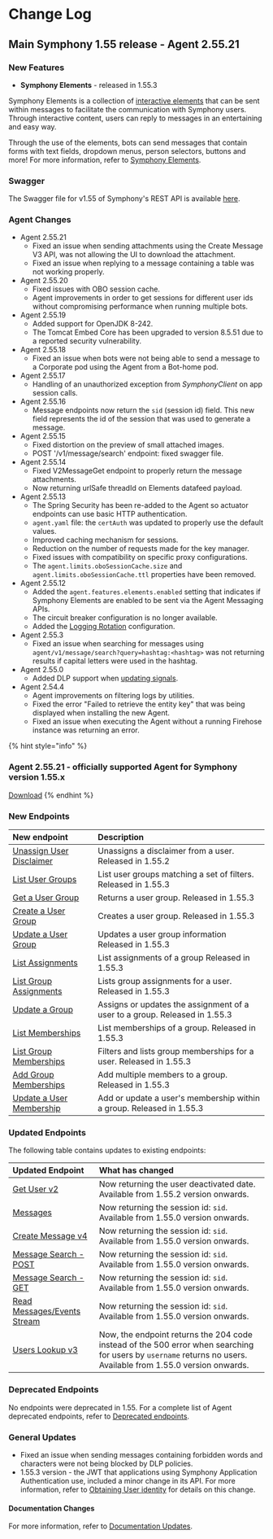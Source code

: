 # Change Log

## Main Symphony 1.55 release - Agent 2.55.21

### **New Features**

* **Symphony Elements** - released in 1.55.3

Symphony Elements is a collection of [interactive elements](../building-bots-on-symphony/symphony-elements/available-elements/) that can be sent within messages to facilitate the communication with Symphony users. Through interactive content, users can reply to messages in an entertaining and easy way.

Through the use of the elements, bots can send messages that contain forms with text fields, dropdown menus, person selectors, buttons and more! For more information, refer to [Symphony Elements](../building-bots-on-symphony/symphony-elements/).

### **Swagger**

The Swagger file for v1.55 of Symphony's REST API is available [here](https://github.com/symphonyoss/symphony-api-spec/tree/rc-current-r55).

### **Agent Changes**

* Agent 2.55.21
  * Fixed an issue when sending attachments using the Create Message V3 API, was not allowing the UI to download the attachment.
  * Fixed an issue when replying to a message containing a table was not working properly.
* Agent 2.55.20
  * Fixed issues with OBO session cache.
  * Agent improvements in order to get sessions for different user ids without compromising performance when running multiple bots.
* Agent 2.55.19
  * Added support for OpenJDK 8-242.
  * The Tomcat Embed Core has been upgraded to version 8.5.51 due to a reported security vulnerability.
* Agent 2.55.18
  * Fixed an issue when bots were not being able to send a message to a Corporate pod using the Agent from a Bot-home pod.
* Agent 2.55.17
  * Handling of an unauthorized exception from _SymphonyClient_ on app session calls.
* Agent 2.55.16
  * Message endpoints now return the `sid` \(session id\) field. This new field represents the id of the session that was used to generate a message.
* Agent 2.55.15
  * Fixed distortion on the preview of small attached images.
  * POST '/v1/message/search' endpoint: fixed swagger file.
* Agent 2.55.14
  * Fixed V2MessageGet endpoint to properly return the message attachments.
  * Now returning urlSafe threadId on Elements datafeed payload.
* Agent 2.55.13
  * The Spring Security has been re-added to the Agent so actuator endpoints can use basic HTTP authentication.
  * `agent.yaml` file: the `certAuth` was updated to properly use the default values.
  * Improved caching mechanism for sessions.
  * Reduction on the number of requests made for the key manager.
  * Fixed issues with compatibility on specific proxy configurations.
  * The `agent.limits.oboSessionCache.size` and `agent.limits.oboSessionCache.ttl` properties have been removed.
* Agent 2.55.12
  * Added the `agent.features.elements.enabled` setting that indicates if Symphony Elements are enabled to be sent via the Agent Messaging APIs.
  * The circuit breaker configuration is no longer available.
  * Added the [Logging Rotation](https://developers.symphony.com/restapi/v1.55/docs/agent-20-installation#section--logging-rotation-) configuration.
* Agent 2.55.3
  * Fixed an issue when searching for messages using `agent/v1/message/search?query=hashtag:<hashtag>` was not returning results if capital letters were used in the hashtag.
* Agent 2.55.0
  * Added DLP support when [updating signals](https://developers.symphony.com/restapi/v1.55/reference-link/update-signal).
* Agent 2.54.4
  * Agent improvements on filtering logs by utilities.
  * Fixed the error "Failed to retrieve the entity key" that was being displayed when installing the new Agent.
  * Fixed an issue when executing the Agent without a running Firehose instance was returning an error.

{% hint style="info" %}
### Agent 2.55.21 - officially supported Agent for Symphony version 1.55.x

[Download](https://storage.googleapis.com/sym-platform/developers/rest-api/agent-2.55.21.zip)
{% endhint %}

### **New Endpoints**

| New endpoint | Description |
| :--- | :--- |
| [Unassign User Disclaimer](https://developers.symphony.com/restapi/v1.55/reference-link/unassign-user-disclaimer) | Unassigns a disclaimer from a user. Released in 1.55.2 |
| [List User Groups](https://developers.symphony.com/restapi/v1.55/reference-link/list-user-groups) | List user groups matching a set of filters. Released in 1.55.3 |
| [Get a User Group](https://developers.symphony.com/restapi/v1.55/reference-link/get-a-user-group) | Returns a user group. Released in 1.55.3 |
| [Create a User Group](https://developers.symphony.com/restapi/v1.55/reference-link/create-a-user-group) | Creates a user group. Released in 1.55.3 |
| [Update a User Group](https://developers.symphony.com/restapi/v1.55/reference-link/update-a-user-group) | Updates a user group information Released in 1.55.3 |
| [List Assignments](https://developers.symphony.com/restapi/v1.55/reference-link/list-assignments) | List assignments of a group Released in 1.55.3 |
| [List Group Assignments](https://developers.symphony.com/restapi/v1.55/reference-link/list-group-assigments) | Lists group assignments for a user. Released in 1.55.3 |
| [Update a Group](https://developers.symphony.com/restapi/v1.55/reference-link/update-a-group) | Assigns or updates the assignment of a user to a group. Released in 1.55.3 |
| [List Memberships](https://developers.symphony.com/restapi/v1.55/reference-link/list-memberships) | List memberships of a group. Released in 1.55.3 |
| [List Group Memberships](https://developers.symphony.com/restapi/v1.55/reference-link/list-group-memberships) | Filters and lists group memberships for a user. Released in 1.55.3 |
| [Add Group Memberships](https://developers.symphony.com/restapi/v1.55/reference-link/add-group-memberships) | Add multiple members to a group. Released in 1.55.3 |
| [Update a User Membership](https://developers.symphony.com/restapi/v1.55/reference-link/update-a-user-membership) | Add or update a user's membership within a group. Released in 1.55.3 |

### **Updated Endpoints**

The following table contains updates to existing endpoints:

| Updated Endpoint | What has changed |
| :--- | :--- |
| [Get User v2](https://developers.symphony.com/restapi/v1.55/reference-link/get-user-v2) | Now returning the user deactivated date. Available from 1.55.2 version onwards. |
| [Messages](https://developers.symphony.com/restapi/v1.55/reference-link/messages-v4) | Now returning the session id: `sid`. Available from 1.55.0 version onwards. |
| [Create Message v4](https://developers.symphony.com/restapi/v1.55/reference-link/create-message-v4) | Now returning the session id: `sid`. Available from 1.55.0 version onwards. |
| [Message Search - POST](https://developers.symphony.com/restapi/v1.55/reference-link/message-search-post) | Now returning the session id: `sid`. Available from 1.55.0 version onwards. |
| [Message Search - GET](https://developers.symphony.com/restapi/v1.55/reference-link/message-search-get) | Now returning the session id: `sid`. Available from 1.55.0 version onwards. |
| [Read Messages/Events Stream](https://developers.symphony.com/restapi/v1.55/reference-link/read-messagesevents-stream-v4) | Now returning the session id: `sid`. Available from 1.55.0 version onwards. |
| [Users Lookup v3](https://developers.symphony.com/restapi/v1.55/reference-link/users-lookup-v3) | Now, the endpoint returns the 204 code instead of the 500 error when searching for users by `username` returns no users. Available from 1.55.0 version onwards. |

### **Deprecated Endpoints**

No endpoints were deprecated in 1.55. For a complete list of Agent deprecated endpoints, refer to [Deprecated endpoints](https://developers.symphony.com/restapi/v1.55/docs/deprecated-endpoints).

### **General Updates**

* Fixed an issue when sending messages containing forbidden words and characters were not being blocked by DLP policies.
* 1.55.3 version - the JWT that applications using Symphony Application Authentication use, included a minor change in its API. For more information, refer to [Obtaining User identity](../building-extension-applications-on-symphony/app-authentication/#5-obtain-user-identity) for details on this change.

#### **Documentation Changes**

For more information, refer to [Documentation Updates](documentation-updates.md).

